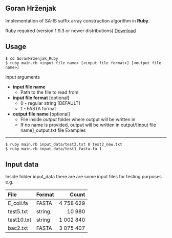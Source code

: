 ﻿Goran Hrženjak
-----------
Implementation of SA-IS suffix array construction algorithm in **Ruby**.

Ruby required (version 1.9.3 or newer distributions)
[Download](https://www.ruby-lang.org/en/downloads/)

Usage
-----------
	$ cd GoranHrzenjak_Ruby
    $ ruby main.rb <input file name> [<input file format>] [<output file name>]

Input arguments	
  * **input file name**
	* Path to the file to read from
  * **input file format** [optional] 
    * 0 - regular string [DEFAULT]
	* 1 - FASTA format
  * **output file name** [optional]
	* File inside *output* folder where output will be written in
	* If no name is provided, output will be written in output/[input file name]_output.txt file
Examples
-----------
    $ ruby main.rb input_data/test2.txt 0 test2_new.txt
	$ ruby main.rb input_data/test1_fasta.fa 1
Input data
-----------	
Inside folder input_data there are are some input files for testing purposes
e.g.

| File          | Format          | Count      |
| :------------ |-----------------| ----------:|
| E_coli.fa     | FASTA           |  4 758 629 |
| test5.txt     | string          |     10 980 |
| test10.txt    | string          |  1 002 840 |
| bac2.txt      | FASTA           |  3 075 407 |
